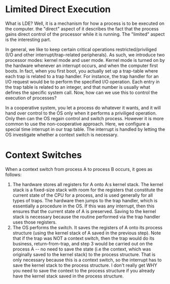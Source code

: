 # Limited Direct Execution
What is LDE? Well, it is a mechanism for how a process is to be executed on the computer. the "direct" aspect of it describes 
the fact that the process gains direct control of the processor while it is running. The "limited" aspect is the interesting part. 

In general, we like to keep certain critical operations restricted/priviliged (I/O and other interrupt/trap-related peripherals). As such, we introduce two processor modes: kernel mode and user mode. Kernel mode is turned on by the hardware whenever an interrupt occurs, and when the computer first boots. In fact, when you first boot, you actually set up a trap-table where each trap is related to a trap handler. For instance, the trap handler for an I/O request would be to perform the specified I/O operation. Each entry in the trap table is related to an integer, and that number is usually what defines the specific system call. Now, how can we use this to control the execution of processes?

In a cooperative system, you let a process do whatever it wants, and it will hand over control to the OS only when it 
performs a priviliged operation. Only then can the OS regain control and switch process. However it is more common to use the non-cooperative approach. Here, we configure a special time interrupt in our trap table. The interrupt is handled by letting the OS investigate whether a context switch is necessary.

# Context Switches
When a context switch from process A to process B occurs, it goes as follows:

1. The hardware stores all registers for A onto A:s kernel stack. The kernel stack is a fixed-size stack with room for the 
registers that constitute the current state of the CPU for a process, and is used generally for all types of traps. 
The hardware then jumps to the trap handler, which is essentially
a procedure in the OS. If this was any interrupt, then this ensures that the current state of A is preserved. Saving to the
kernel stack is necessary because the routine performed via the trap handler uses those registers.
2. The OS performs the switch. It saves the registers of A onto its process structure (using the kernel stack of A saved in the 
previous step). Note that if the trap was NOT a context switch, then the trap would do its business, return-from-trap, and step 3 would be carried out on the process A --
no need to save the state (i.e the context, which was originally saved to the kernel stack) to the process structure. That 
is only necessary because this is a context switch, so the interrupt has to save the kernel stack to the process structure. I don't really get WHY you need to save the context to the process structure if you already have the kernel stack saved in the process structure.
